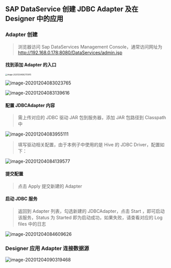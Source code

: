 ## SAP DataService 创建 JDBC Adapter 及在 Designer 中的应用



### Adapter 创建

> 浏览器访问 Sap DataServices Management Console，通常访问网址为 http://192.168.0.178:8080/DataServices/admin.jsp

#### 找到添加 Adapter 的入口

<img src="http://img.yidalab.top/image-20201204082755915.png" alt="image-20201204082755915" style="zoom:40%;" />

![image-20201204083023765](http://img.yidalab.top/image-20201204083955111-20201204115513608.png)

![image-20201204083139616](http://img.yidalab.top/image-20201204083955111-20201204115513608.png)

#### 配置 JDBCAdapter 内容

> 需上传对应的 JDBC 驱动 JAR 包到服务器，添加 JAR 包路径到 Classpath 中

![image-20201204083955111](http://img.yidalab.top/image-20201204083955111-20201204115513608.png)

> 填写驱动相关配置，由于本例子中使用的是 Hive 的 JDBC Driver，配置如下：

![image-20201204084139577](http://img.yidalab.top/image-20201204084139577.png)

#### 提交配置

> 点击 Apply 提交新建的 Adapter

#### 启动 JDBC 服务

> 返回到 Adapter 列表，勾选新建的 JDBCAdapter，点击 Start ，即可启动该服务，Status 为 Started 即为启动成功，如果失败，请查看对应的 Log files 中的日志

![image-20201204084609626](http://img.yidalab.top/image-20201204084609626-20201204115709976.png)

### Designer 应用 Adapter 连接数据源

![image-20201204090319468](http://img.yidalab.top/image-20201204090319468-20201204115719464.png)